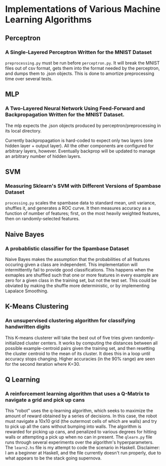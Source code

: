 # Implementations of Various Machine Learning Algorithms

## Perceptron
### A Single-Layered Perceptron Written for the MNIST Dataset
`preprocessing.py` must be run before `perceptron.py`. It will break the MNIST files out of csv format,
gets them into the format needed by the perceptron, and dumps them to .json objects. This is done to 
amortize preprocessing time over several tests.

## MLP
### A Two-Layered Neural Network Using Feed-Forward and Backpropagation Written for the MNIST Dataset.
The mlp expects the .json objects produced by perceptron/preprocessing in its local directory.

Currently backpropagation is hard-coded to expect only two layers (one hidden layer + output layer). 
All the other components are configured for arbitrary layers, however. Eventually backprop will be
updated to manage an arbitrary number of hidden layers.

## SVM
### Measuring Sklearn's SVM with Different Versions of Spambase Dataset
`processing.py` scales the spambase data to standard mean, unit variance, shuffles it, and generates a ROC curve.
It then measures accuracy as a function of number of features; first, on the most heavily weighted features, then
on randomly-selected features.

## Naive Bayes
### A probablistic classifier for the Spambase Dataset
Naive Bayes makes the assumption that the probabilities of all features occuring given a class are independent.
This implementation will intermittently fail to provide good classifications. This happens when the exmaples
are shuffled such that one or more features in every example are zero for a given class in the training set, but
not the test set. This could be obviated by making the shuffle more deterministic, or by implementing Lapalace
Smoothing.

## K-Means Clustering
### An unsupervised clustering algorithm for classifying handwritten digits
This K-means clusterer will take the best out of five tries given randomly-initialized cluster centers. It
works by computing the distances between all possible example-centroid pairs given the training set, and then
resetting the cluster centroid to the mean of its cluster. It does this in a loop until accuracy stops 
changing. Higher accuracies (in the 90% range) are seen for the second iteration where K=30.

## Q Learning
### A reinforcement learning algorithm that uses a Q-Matrix to navigate a grid and pick up cans
This "robot" uses the q-learning algorithm, which seeks to maximize the amount of reward obtained by a series
of decisions. In this case, the robot must navigate a 10x10 grid (the outermost cells of which are walls) and
try to pick up all the cans without bumping into walls. The algorithm is rewarded for picking up cans, and
penalized to various degrees for hitting walls or attempting a pick up when no can in present.
The `qlearn.py` file runs through several experiments over the algorithm's hyperparameters.
The `learn2.hs` file is my attempt to code the scenario in Haskell. Disclaimer: I am a beginner at Haskell, and
the file currently doesn't run properly, due to what appears to be the stack going supernova.